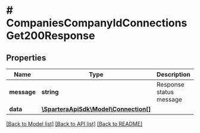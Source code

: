 # # CompaniesCompanyIdConnectionsGet200Response

## Properties

Name | Type | Description | Notes
------------ | ------------- | ------------- | -------------
**message** | **string** | Response status message |
**data** | [**\SparteraApiSdk\Model\Connection[]**](Connection.md) |  |

[[Back to Model list]](../../README.md#models) [[Back to API list]](../../README.md#endpoints) [[Back to README]](../../README.md)
